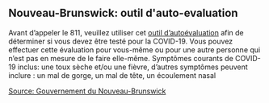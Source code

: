 ## Nouveau-Brunswick: outil d'auto-evaluation

Avant d’appeler le 811, veuillez utiliser cet [outil d’autoévaluation](https://www2.gnb.ca/content/gnb/fr/ministeres/bmhc/maladies_transmissibles/content/maladies_respiratoires/coronavirus.html) afin de déterminer si vous devez être testé pour la COVID-19. Vous pouvez effectuer cette évaluation pour vous-même ou pour une autre personne qui n’est pas en mesure de le faire elle-même. Symptômes courants de COVID-19 inclus: une toux sèche et/ou une fièvre, d’autres symptômes peuvent inclure : un mal de gorge, un mal de tête, un écoulement nasal

[Source: Gouvernement du Nouveau-Brunswick](https://www2.gnb.ca/content/gnb/fr/ministeres/bmhc/maladies_transmissibles/content/maladies_respiratoires/coronavirus.html)
